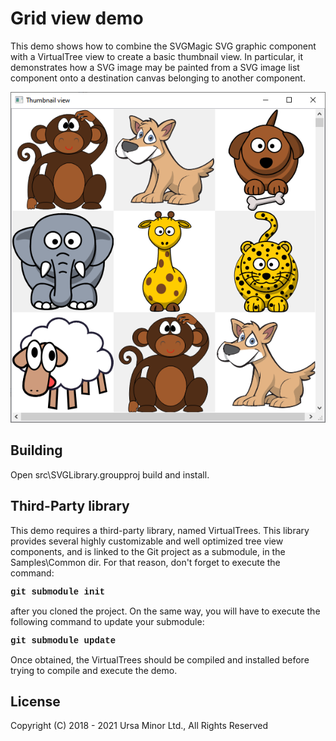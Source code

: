 # Grid view demo

This demo shows how to combine the SVGMagic SVG graphic component with a VirtualTree view to create a basic thumbnail view. In particular, it demonstrates how a SVG image may be painted from a SVG image list component onto a destination canvas belonging to another component.

![Thumbnail view](Screenshots/GridView.png)

## Building

Open src\SVGLibrary.groupproj build and install.

## Third-Party library

This demo requires a third-party library, named VirtualTrees. This library provides several highly customizable and well optimized tree view components, and is linked to the Git project as a submodule, in the Samples\Common dir. For that reason, don't forget to execute the command:

<p style="font-family: courier new"><b>git submodule init</b></p>

after you cloned the project. On the same way, you will have to execute the following command to update your submodule:

<p style="font-family: courier new"><b>git submodule update</b></p>

Once obtained, the VirtualTrees should be compiled and installed before trying to compile and execute the demo.

## License

Copyright (C) 2018 - 2021 Ursa Minor Ltd., All Rights Reserved
